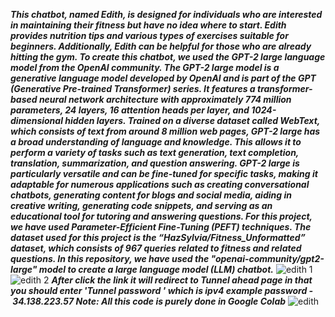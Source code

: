 _**This chatbot, named Edith, is designed for individuals who are interested in maintaining their fitness but have no idea where to start. Edith provides nutrition tips and various types of exercises suitable for beginners. Additionally, Edith can be helpful for those who are already hitting the gym.
To create this chatbot, we used the GPT-2 large language model from the OpenAI community. The GPT-2 large model is a generative language model developed by OpenAI and is part of the GPT (Generative Pre-trained Transformer) series. It features a transformer-based neural network architecture with approximately 774 million parameters, 24 layers, 16 attention heads per layer, and 1024-dimensional hidden layers. Trained on a diverse dataset called WebText, which consists of text from around 8 million web pages, GPT-2 large has a broad understanding of language and knowledge. This allows it to perform a variety of tasks such as text generation, text completion, translation, summarization, and question answering.
GPT-2 large is particularly versatile and can be fine-tuned for specific tasks, making it adaptable for numerous applications such as creating conversational chatbots, generating content for blogs and social media, aiding in creative writing, generating code snippets, and serving as an educational tool for tutoring and answering questions. For this project, we have used Parameter-Efficient Fine-Tuning (PEFT) techniques.
The dataset used for this project is the “HazSylvia/Fitness_Unformatted” dataset, which consists of 967 queries related to fitness and related questions.
In this repository, we have used the "openai-community/gpt2-large" model to create a large language model (LLM) chatbot.**_
![edith 1](https://github.com/user-attachments/assets/7530b6df-b17e-4f58-9293-40ebfd1498e8)
![edith 2 ](https://github.com/user-attachments/assets/9ddb1c28-0a0e-4f58-bff3-0ad4af76f02a)
_**After click the link it will redirect to Tunnel ahead page in that you should enter 'Tunnel password ' which is ipv4  example password - 34.138.223.57
Note: All this code is purely done in Google Colab**_
![edith](https://github.com/user-attachments/assets/91b820c4-aafd-440b-9dcb-db1423f39a41)

